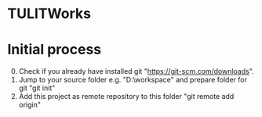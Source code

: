 # TULITWorks

# Initial process
0. Check if you already have installed git "https://git-scm.com/downloads".
1. Jump to your source folder e.g. "D:\workspace" and prepare folder for git "git init"
2. Add this project as remote repository to this folder "git remote add origin"
